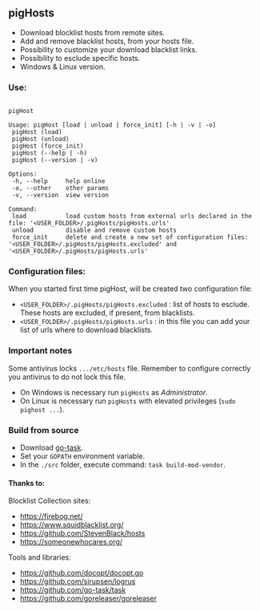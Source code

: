 ## pigHosts

- Download blocklist hosts from remote sites.
- Add and remove blacklist hosts, from your hosts file.
- Possibility to customize your download blacklist links.
- Possibility to esclude specific hosts.
- Windows & Linux version.

### Use: 

```

pigHost

Usage: pigHost [load | unload | force_init] [-h | -v | -o]
 pigHost (load)
 pigHost (unload)
 pigHost (force_init)
 pigHost (--help | -h)
 pigHost (--version | -v)

Options:
 -h, --help     help online
 -o, --other    other params
 -v, --version  view version

Command:
 load           load custom hosts from external urls declared in the file: '<USER_FOLDER>/.pigHosts/pigHosts.urls'
 unload         disable and remove custom hosts
 force_init     delete and create a new set of configuration files: '<USER_FOLDER>/.pigHosts/pigHosts.excluded' and '<USER_FOLDER>/.pigHosts/pigHosts.urls'

```

### Configuration files: 

When you started first time pigHost, will be created two configuration file:

- `<USER_FOLDER>/.pigHosts/pigHosts.excluded` : list of hosts to esclude. These hosts are excluded, if present, from blacklists.
- `<USER_FOLDER>/.pigHosts/pigHosts.urls` : in this file you can add your list of urls where to download blacklists.

### Important notes

Some antivirus locks `.../etc/hosts` file. Remember to configure correctly you antivirus to do not lock this file.

- On Windows is necessary run `pigHosts` as _Administrator_.
- On Linux is necessary run `pigHosts` with elevated privileges (`sudo pighost ...`).

### Build from source

- Download [go-task](https://github.com/go-task/task/releases).
- Set your `GOPATH` environment variable.
- In the `./src` folder, execute command: `task build-mod-vendor`.

#### Thanks to: 

Blocklist Collection sites:

- https://firebog.net/
- https://www.squidblacklist.org/
- https://github.com/StevenBlack/hosts
- https://someonewhocares.org/

Tools and libraries:

- https://github.com/docopt/docopt.go
- https://github.com/sirupsen/logrus
- https://github.com/go-task/task
- https://github.com/goreleaser/goreleaser
